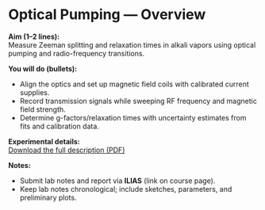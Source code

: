 # Optical Pumping — Overview

**Aim (1–2 lines):**  
Measure Zeeman splitting and relaxation times in alkali vapors using optical pumping and radio-frequency transitions.

**You will do (bullets):**
- Align the optics and set up magnetic field coils with calibrated current supplies.
- Record transmission signals while sweeping RF frequency and magnetic field strength.
- Determine g-factors/relaxation times with uncertainty estimates from fits and calibration data.

**Experimental details:**  
[Download the full description (PDF)](setup.pdf)

**Notes:**
- Submit lab notes and report via **ILIAS** (link on course page).
- Keep lab notes chronological; include sketches, parameters, and preliminary plots.
